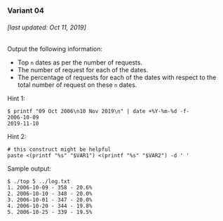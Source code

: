 ### Variant 04

###### [last updated: Oct 11, 2019]

Output the following information:

* Top `n` dates as per the number of requests.
* The number of request for each of the dates.
* The percentage of requests for each of the dates with respect to the total number of request on these `n` dates.

Hint 1:
```
$ printf "09 Oct 2006\n10 Nov 2019\n" | date +%Y-%m-%d -f-
2006-10-09
2019-11-10
```

Hint 2:
```
# this construct might be helpful
paste <(printf "%s" "$VAR1") <(printf "%s" "$VAR2") -d ' '
```

Sample output:

```
$ ./top 5 ../log.txt
1. 2006-10-09 - 358 - 20.6%
2. 2006-10-10 - 348 - 20.0%
3. 2006-10-01 - 347 - 20.0%
4. 2006-10-20 - 344 - 19.8%
5. 2006-10-25 - 339 - 19.5%
```
